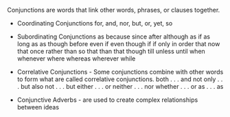 Conjunctions are words that link other words, phrases, or clauses together.

* Coordinating Conjunctions
    for, and, nor, but, or, yet, so

* Subordinating Conjunctions
    as
    because
    since
    after
    although
    as if
    as long as
    as though
    before
    even if
    even though
    if
    if only
    in order that
    now that
    once
    rather than
    so that
    than
    that
    though
    till
    unless
    until
    when
    whenever
    where
    whereas
    wherever
    while

* Correlative Conjunctions - Some conjunctions combine with other words to form what are called correlative conjunctions.
    both . . . and
    not only . . . but also
    not . . . but
    either . . . or	neither . . . nor
    whether . . . or
    as . . . as

* Conjunctive Adverbs - are used to create complex relationships between ideas